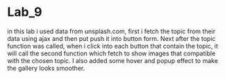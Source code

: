 # Lab_9
 in this lab i used data from unsplash.com, first i fetch the topic from their data using ajax and then put push it into button form. Next after the topic function was called, when i click into each button that contain the topic, it will call the second function which fetch to show images that compatible with the chosen topic.
 I also added some hover and popup effect to make the gallery looks smoother.
